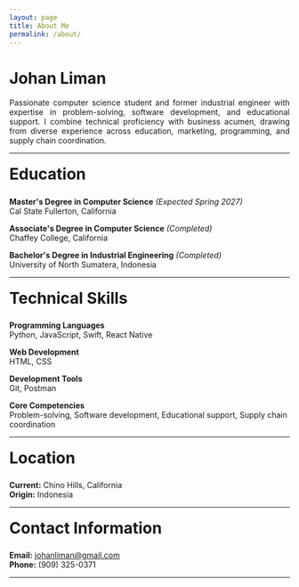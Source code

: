 ```yaml
---
layout: page
title: About Me
permalink: /about/
---
```


# Johan Liman

<p style="text-align: justify;">
Passionate computer science student and former industrial engineer with expertise in problem-solving, software development, and educational support. I combine technical proficiency with business acumen, drawing from diverse experience across education, marketing, programming, and supply chain coordination.
</p>

---

<h2 style="font-size: 1.75rem; margin-top: 20px;">Education</h2>

**Master's Degree in Computer Science** *(Expected Spring 2027)*  
Cal State Fullerton, California

**Associate's Degree in Computer Science** *(Completed)*  
Chaffey College, California

**Bachelor's Degree in Industrial Engineering** *(Completed)*  
University of North Sumatera, Indonesia

---

<h2 style="font-size: 1.75rem; margin-top: 20px;">Technical Skills</h2>

**Programming Languages**  
Python, JavaScript, Swift, React Native

**Web Development**  
HTML, CSS

**Development Tools**  
Git, Postman

**Core Competencies**  
Problem-solving, Software development, Educational support, Supply chain coordination

---

<h2 style="font-size: 1.75rem; margin-top: 20px;">Location</h2>

**Current:** Chino Hills, California  
**Origin:** Indonesia

---

<h2 style="font-size: 1.75rem; margin-top: 20px;">Contact Information</h2>

**Email:** johanliman@gmail.com  
**Phone:** (909) 325-0371


---
